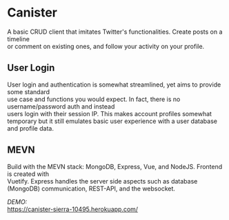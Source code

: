 # Canister
A basic CRUD client that imitates Twitter's functionalities. Create posts on a timeline  
or comment on existing ones, and follow your activity on your profile.

## User Login
User login and authentication is somewhat streamlined, yet aims to provide some standard  
use case and functions you would expect. In fact, there is no username/password auth and instead  
users login with their session IP. This makes account profiles somewhat temporary but it still
emulates basic user experience with a user database and profile data.  

## MEVN
Build with the MEVN stack: MongoDB, Express, Vue, and NodeJS. Frontend is created with  
Vuetify. Express handles the server side aspects such as database (MongoDB) communication, REST-API, and the websocket. 

*DEMO:*  
https://canister-sierra-10495.herokuapp.com/
